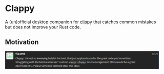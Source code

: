 # Clappy

A (un)official desktop companion for [clippy](https://github.com/rust-lang/rust-clippy) that catches common mistakes but does not improve your Rust code.

## Motivation

![motivation](./public/motivation.png)
